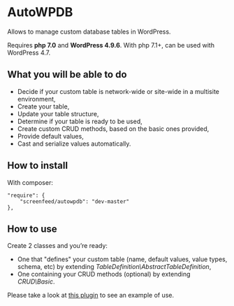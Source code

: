 # AutoWPDB

Allows to manage custom database tables in WordPress.

Requires **php 7.0** and **WordPress 4.9.6**. With php 7.1+, can be used with WordPress 4.7.

## What you will be able to do

* Decide if your custom table is network-wide or site-wide in a multisite environment,
* Create your table,
* Update your table structure,
* Determine if your table is ready to be used,
* Create custom CRUD methods, based on the basic ones provided,
* Provide default values,
* Cast and serialize values automatically.

## How to install

With composer:

```
"require": {
	"screenfeed/autowpdb": "dev-master"
},
```

## How to use

Create 2 classes and you’re ready:

* One that "defines" your custom table (name, default values, value types, schema, etc) by extending *TableDefinition\AbstractTableDefinition*,
* One containing your CRUD methods (optional) by extending *CRUD\Basic*.

Please take a look at [this plugin](https://github.com/Screenfeed/autowpdb-example-plugin) to see an example of use.
